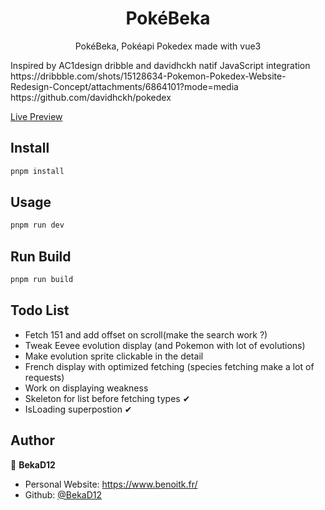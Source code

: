 <h1 align="center">PokéBeka</h1>

<p align="center">
  PokéBeka, Pokéapi Pokedex made with vue3
</p>

<p>
Inspired by AC1design dribble and davidhckh natif JavaScript integration
https://dribbble.com/shots/15128634-Pokemon-Pokedex-Website-Redesign-Concept/attachments/6864101?mode=media
https://github.com/davidhckh/pokedex
</p>

[Live Preview](https://pokebeka.netlify.app/)

## Install

```sh
pnpm install
```

## Usage

```sh
pnpm run dev
```

## Run Build

```sh
pnpm run build
```

## Todo List
- Fetch 151 and add offset on scroll(make the search work ?)
- Tweak Eevee evolution display (and Pokemon with lot of evolutions)
- Make evolution sprite clickable in the detail
- French display with optimized fetching (species fetching make a lot of requests)
- Work on displaying weakness
- Skeleton for list before fetching types ✔︎
- IsLoading superpostion ✔︎

## Author

👤 **BekaD12**

- Personal Website: https://www.benoitk.fr/
- Github: [@BekaD12](https://github.com/bekad12)
